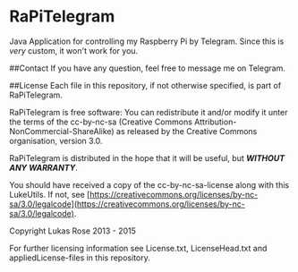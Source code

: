 # RaPiTelegram
Java Application for controlling my Raspberry Pi by Telegram. Since this is *very* custom, it won't work for you.

##Contact
If you have any question, feel free to message me on Telegram.

##License
Each file in this repository, if not otherwise specified, is part of RaPiTelegram.

RaPiTelegram is free software: You can redistribute it and/or modify it unter the terms of the cc-by-nc-sa (Creative Commons Attribution-NonCommercial-ShareAlike) as released by the Creative Commons organisation, version 3.0.

RaPiTelegram is distributed in the hope that it will be useful, but **_WITHOUT ANY WARRANTY_**.

You should have received a copy of the cc-by-nc-sa-license along with this LukeUtils. If not, see [https://creativecommons.org/licenses/by-nc-sa/3.0/legalcode](https://creativecommons.org/licenses/by-nc-sa/3.0/legalcode).

Copyright Lukas Rose 2013 - 2015

For further licensing information see License.txt, LicenseHead.txt and appliedLicense-files in this repository.
